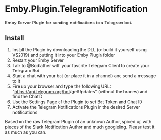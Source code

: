 # Emby.Plugin.TelegramNotification

Emby Server Plugin for sending notifications to a Telegram bot.

## Install
1. Install the Plugin by downloading the DLL (or build it yourself using VS2019) and putting it into your Emby Plugin folder
2. Restart your Emby Server
3. Talk to @Bodfather with your favorite Telegram Client to create your Telegram Bot
4. Start a chat with your bot (or place it in a channel) and send a message to it
5. Fire up your browser and type the following URL: "https://api.telegram.org/bot<BotTokenGoesHere>/getUpdates" (without the braces) and   
   find the ChatID 
6. Use the Settings Page of the Plugin to set Bot Token and Chat ID
7. Activate the Telegram Notifications Plugin in the desired Server notifications

Based on the raw Telegram Plugin of an unknown Author, spiced up with pieces of the Slack Notification Author and much googleling.
Please test it as much as you can. 

